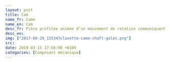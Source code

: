 ```yaml
---
layout: post
title: Cam
name_fr: Came
name_en: Cam
desc_fr: Pièce profilée animée d’un mouvement de rotation communiquant à une tige un mouvement rectiligne alternatif suivant une loi déterminée.
desc_en: 
img: ["2017-08-28_155347clavette-came-shaft-galet.png"]
src: 
date: 2019-03-15 17:58:00 +0100
categories: [Composant mécanique]
---
```

